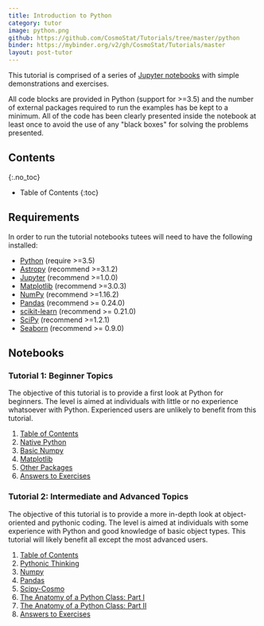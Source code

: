 ```yaml
---
title: Introduction to Python
category: tutor
image: python.png
github: https://github.com/CosmoStat/Tutorials/tree/master/python
binder: https://mybinder.org/v2/gh/CosmoStat/Tutorials/master
layout: post-tutor
---
```


This tutorial is comprised of a series of <a href="https://jupyter-notebook.readthedocs.io/en/stable/" target_="blanck">Jupyter notebooks</a> with simple demonstrations and exercises.

All code blocks are provided in Python (support for >=3.5) and the number of external packages required to run the examples has be kept to a minimum. All of the code has been clearly presented inside the notebook at least once to avoid the use of any "black boxes" for solving the problems presented.

## Contents
{:.no_toc}

* Table of Contents
{:toc}

## Requirements

In order to run the tutorial notebooks tutees will need to have the following installed:

* <a href="https://www.python.org/" target_="blank">Python</a> (require >=3.5)
* <a href="https://www.astropy.org/" target_="blank">Astropy</a> (recommend >=3.1.2)
* <a href="http://jupyter.org/" target_="blank">Jupyter</a> (recommend >=1.0.0)
* <a href="https://matplotlib.org/" target_="blank">Matplotlib</a> (recommend >=3.0.3)
* <a href="http://www.numpy.org/" target_="blank">NumPy</a> (recommend >=1.16.2)
* <a href="https://pandas.pydata.org/" target_="blank">Pandas</a> (recommend >= 0.24.0)
* <a href="https://scikit-learn.org/stable/" target_="blank">scikit-learn</a> (recommend >= 0.21.0)
* <a href="https://www.scipy.org/" target_="blank">SciPy</a> (recommend >=1.2.1)
* <a href="https://seaborn.pydata.org/" target_="blank">Seaborn</a> (recommend >= 0.9.0)

## Notebooks

### Tutorial 1: Beginner Topics

The objective of this tutorial is to provide a first look at Python for beginners. The level is aimed at individuals with little or no experience whatsoever with Python. Experienced users are unlikely to benefit from this tutorial.

1. [Table of Contents](https://mybinder.org/v2/gh/CosmoStat/Tutorials/master?filepath=%2Fpython%2FIntro.ipynb)
1. [Native Python](https://mybinder.org/v2/gh/CosmoStat/Tutorials/master?filepath=%2Fpython%2FNative.ipynb)
1. [Basic Numpy](https://mybinder.org/v2/gh/CosmoStat/Tutorials/master?filepath=%2Fpython%2FNumpy.ipynb)
1. [Matplotlib](https://mybinder.org/v2/gh/CosmoStat/Tutorials/master?filepath=%2Fpython%2FMatplotlib.ipynb)
1. [Other Packages](https://mybinder.org/v2/gh/CosmoStat/Tutorials/master?filepath=%2Fpython%2FOther-Packages.ipynb)
1. [Answers to Exercises](https://mybinder.org/v2/gh/CosmoStat/Tutorials/master?filepath=%2Fpython%2FAnswers-to-exercises.ipynb)

### Tutorial 2: Intermediate and Advanced Topics

The objective of this tutorial is to provide a more in-depth look at object-oriented
and pythonic coding. The level is aimed at individuals with some experience with
Python and good knowledge of basic object types. This tutorial will likely benefit all except the most advanced users.

1. [Table of Contents](https://mybinder.org/v2/gh/CosmoStat/Tutorials/master?filepath=%2Fpython%2FIntro-2.ipynb)
1. [Pythonic Thinking](https://mybinder.org/v2/gh/CosmoStat/Tutorials/master?filepath=%2Fpython%2FPythonic.ipynb)
1. [Numpy](https://mybinder.org/v2/gh/CosmoStat/Tutorials/master?filepath=%2Fpython%2FNumpy-Intro.ipynb)
1. [Pandas](https://mybinder.org/v2/gh/CosmoStat/Tutorials/master?filepath=%2Fpython%2FPandas-Intro.ipynb)
1. [Scipy-Cosmo](https://mybinder.org/v2/gh/CosmoStat/Tutorials/master?filepath=%2Fpython%2FScipy-Cosmo.ipynb)
1. [The Anatomy of a Python Class: Part I](https://mybinder.org/v2/gh/CosmoStat/Tutorials/master?filepath=%2Fpython%2FClasses_I.ipynb)
1. [The Anatomy of a Python Class: Part II](https://mybinder.org/v2/gh/CosmoStat/Tutorials/master?filepath=%2Fpython%2FClasses_II.ipynb)
1. [Answers to Exercises](https://mybinder.org/v2/gh/CosmoStat/Tutorials/master?filepath=%2Fpython%2FAnswers-to-exercises-2.ipynb)
